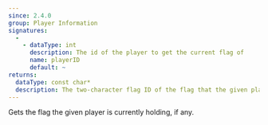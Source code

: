 ```yaml
---
since: 2.4.0
group: Player Information
signatures:
  -
    - dataType: int
      description: The id of the player to get the current flag of
      name: playerID
      default: ~
returns:
  dataType: const char*
  description: The two-character flag ID of the flag that the given player is holding, or NULL if the player does not exist or is not currently holding a flag
---
```


Gets the flag the given player is currently holding, if any.
